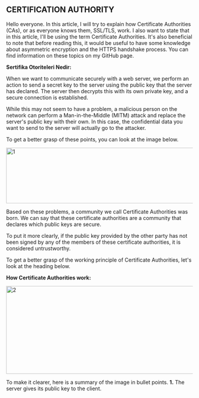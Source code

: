  ## CERTIFICATION AUTHORITY
Hello everyone. In this article, I will try to explain how Certificate Authorities (CAs), or as everyone knows them, SSL/TLS, work. I also want to state that in this article, I'll be using the term Certificate Authorities. It's also beneficial to note that before reading this, it would be useful to have some knowledge about asymmetric encryption and the HTTPS handshake process. You can find information on these topics on my GitHub page.

**Sertifika Otoriteleri Nedir:** 

When we want to communicate securely with a web server, we perform an action to send a secret key to the server using the public key that the server has declared. The server then decrypts this with its own private key, and a secure connection is established.

While this may not seem to have a problem, a malicious person on the network can perform a Man-in-the-Middle (MITM) attack and replace the server's public key with their own. In this case, the confidential data you want to send to the server will actually go to the attacker.

To get a better grasp of these points, you can look at the image below.

<img width="723" height="150" alt="1" src="https://github.com/user-attachments/assets/ebbbf517-7b38-486c-baa2-6397ec5819eb" />

Based on these problems, a community we call Certificate Authorities was born. We can say that these certificate authorities are a community that declares which public keys are secure.

To put it more clearly, if the public key provided by the other party has not been signed by any of the members of these certificate authorities, it is considered untrustworthy.

To get a better grasp of the working principle of Certificate Authorities, let's look at the heading below.

**How Certificate Authorities work:**

<img width="686" height="237" alt="2" src="https://github.com/user-attachments/assets/9404dfed-4b70-4313-832a-a2530ed3ba9a" />

To make it clearer, here is a summary of the image in bullet points.
**1.** The server gives its public key to the client.


